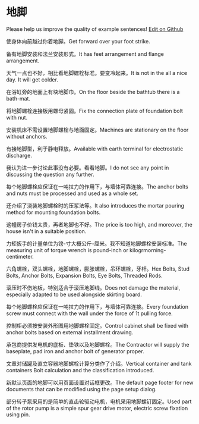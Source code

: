 # 地脚

Please help us improve the quality of example sentences! [Edit on Github](https://github.com/jiyushe/jiyu-example-sentence-source/blob/main/chinese/dijiao_1.md)

<p><span class="chinese">使身体向前越过你着地脚。</span><span class="english">Get forward over your foot strike.</span></p>

<p><span class="chinese">备有地脚安装和法兰安装形式。</span><span class="english">It has feet arrangement and flange arrangement.</span></p>

<p><span class="chinese">天气一点也不好，相比看地脚螺栓标准。要变冷起来。</span><span class="english">It is not in the all a nice day. It will get colder.</span></p>

<p><span class="chinese">在浴缸旁的地面上有块地脚巾。</span><span class="english">On the floor beside the bathtub there is a bath-mat.</span></p>

<p><span class="chinese">将地脚螺栓连接板用螺母紧固。</span><span class="english">Fix the connection plate of foundation bolt with nut.</span></p>

<p><span class="chinese">安装机床不需设置地脚螺栓与地面固定。</span><span class="english">Machines are stationary on the floor without anchors.</span></p>

<p><span class="chinese">有接地脚型，利于静电释放。</span><span class="english">Available with earth terminal for electrostatic discharge.</span></p>

<p><span class="chinese">我认为进一步讨论此事没有必要。看看地脚。</span><span class="english">I do not see any point in discussing the question any further.</span></p>

<p><span class="chinese">每个地脚螺栓应保证在一吨拉力的作用下，与墙体可靠连接。</span><span class="english">The anchor bolts and nuts must be processed and used as a whole set.</span></p>

<p><span class="chinese">还介绍了浇装地脚螺栓时的压浆法等。</span><span class="english">It also introduces the mortar pouring method for mounting foundation bolts.</span></p>

<p><span class="chinese">这幢房子价钱太贵，再者地脚也不好。</span><span class="english">The price is too high, and moreover, the house isn't in a suitable position.</span></p>

<p><span class="chinese">力矩扳手的计量单位为镑-寸大概公斤-厘米。我不知道地脚螺栓安装标准。</span><span class="english">The measuring unit of torque wrench is pound-inch or kilogrmorning-centimeter.</span></p>

<p><span class="chinese">六角螺栓，双头螺栓，地脚螺栓，膨胀螺栓，吊环螺栓，牙杆。</span><span class="english">Hex Bolts, Stud Bolts, Anchor Bolts, Expansion Bolts, Eye Bolts, Threaded Rods.</span></p>

<p><span class="chinese">滚压时不伤地板，特别适合于滚压地脚线。</span><span class="english">Does not damage the material, especially adapted to be used alongside skirting board.</span></p>

<p><span class="chinese">每个地脚螺栓应保证在一吨拉力的作用下，与墙体可靠连接。</span><span class="english">Every foundation screw must connect with the wall under the force of 1t pulling force.</span></p>

<p><span class="chinese">控制柜必须按安装外形图用地脚螺栓固定。</span><span class="english">Control cabinet shall be fixed with anchor bolts based on external installment drawing.</span></p>

<p><span class="chinese">承包商提供发电机的底板、垫铁以及地脚螺栓。</span><span class="english">The Contractor will supply the baseplate, pad iron and anchor bolt of generator proper.</span></p>

<p><span class="chinese">文章对储罐及直立容器地脚螺栓计算分类作了介绍。</span><span class="english">Vertical container and tank containers Bolt calculation and the classification introduced.</span></p>

<p><span class="chinese">新默认页面的地脚可以用页面设置对话框更改。</span><span class="english">The default page footer for new documents that can be modified using the page setup dialog.</span></p>

<p><span class="chinese">部分转子泵采用的是简单的直齿轮驱动电机，电机采用地脚螺钉固定。</span><span class="english">Used part of the rotor pump is a simple spur gear drive motor, electric screw fixation using pin.</span></p>

